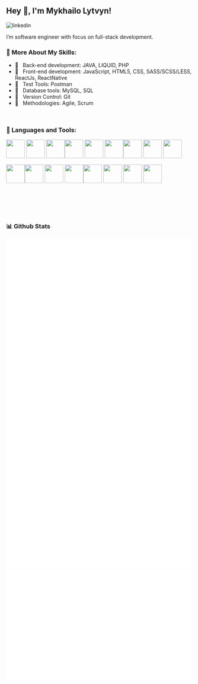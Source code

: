 ## Hey 👋, I'm Mykhailo Lytvyn!
<a href='https://www.linkedin.com/in/michaellytvyn-master'><img align='left' alt="linkedin" src="https://raw.githubusercontent.com/DarjaLeonova/DarjaLeonova/561d474902b59c7429ec22bb73e225696c27b202/assets/linkedin.svg" height='18px'/></a>
<br/>

I’m software engineer with focus on full-stack development.

### 💪 More About My Skills:

- 👋 &nbsp; Back-end development: JAVA, LIQUID, PHP
- 🤚 &nbsp; Front-end development: JavaScript, HTML5, CSS, SASS/SCSS/LESS, ReactJs, ReactNative
- 🖖 &nbsp; Test Tools: Postman 
- 🤙 &nbsp; Database tools: MySQL, SQL
- 🤞 &nbsp; Version Control: Git
- 🤙 &nbsp; Methodologies: Agile, Scrum
<br> 

### 🔨 Languages and Tools:
 
<img src="https://cdn.worldvectorlogo.com/logos/logo-javascript.svg" width="50" height="50"/> <img src="https://cdn.worldvectorlogo.com/logos/mysql-3.svg" width="50" height="50"/>  <img src="https://cdn.worldvectorlogo.com/logos/git-icon.svg" width="50" height="50"/><img src="https://cdn.worldvectorlogo.com/logos/java-4.svg" width="50" height="50"/> <img src="https://cdn.worldvectorlogo.com/logos/sass-1.svg" width="50" height="50"/>  <img src="https://cdn.worldvectorlogo.com/logos/shopify.svg" width="50" height="50"/><img src="https://cdn.worldvectorlogo.com/logos/html-1.svg" width="50" height="50"/> <img src="https://cdn.worldvectorlogo.com/logos/css-3.svg" width="50" height="50"/>  <img src="https://cdn.worldvectorlogo.com/logos/tailwindcss.svg" width="50" height="50"/>


<img src="https://cdn.worldvectorlogo.com/logos/intellij-idea-1.svg" width="50" height="50"/><img src="https://cdn.worldvectorlogo.com/logos/visual-studio-code-1.svg" width="50" height="50"/> <img src="https://cdn.worldvectorlogo.com/logos/adobe-photoshop-2.svg" width="50" height="50"/>  <img src="https://cdn.worldvectorlogo.com/logos/figma-1.svg" width="50" height="50"/><img src="https://cdn.worldvectorlogo.com/logos/asana-logo.svg" width="50" height="50"/> <img src="https://cdn.worldvectorlogo.com/logos/canva-1.svg" width="50" height="50"/>  <img src="https://cdn.worldvectorlogo.com/logos/gulp-1.svg" width="50" height="50"/> <img src="https://cdn.worldvectorlogo.com/logos/jira-1.svg" width="50" height="50"/>

<br>

<br><br>

### 📊 Github Stats



![](https://raw.githubusercontent.com/dordje21/statistics/master/generated/overview.svg#gh-dark-mode-only)
![](https://raw.githubusercontent.com/dordje21/statistics/master/generated/overview.svg#gh-light-mode-only)
![](https://raw.githubusercontent.com/dordje21/statistics/master/generated/languages.svg#gh-dark-mode-only)
![](https://raw.githubusercontent.com/dordje21/statistics/master/generated/languages.svg#gh-light-mode-only)
